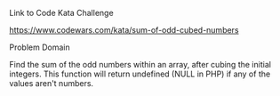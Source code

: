 
Link to Code Kata Challenge

https://www.codewars.com/kata/sum-of-odd-cubed-numbers

Problem Domain

Find the sum of the odd numbers within an array, after cubing the initial integers. This function will return undefined (NULL in PHP) if any of the values aren't numbers. 
